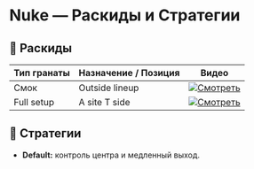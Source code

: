 # Nuke — Раскиды и Стратегии

## 🧨 Раскиды

| Тип гранаты | Назначение / Позиция         | Видео |
|-------------|------------------------------|-------|
| Смок        | Outside lineup               | [![Смотреть](https://img.youtube.com/vi/XsW2IyIreAw/0.jpg)](https://www.youtube.com/shorts/XsW2IyIreAw) |
| Full setup  | A site T side                | [![Смотреть](https://img.youtube.com/vi/lDaFxIuP9Qs/0.jpg)](https://www.youtube.com/shorts/lDaFxIuP9Qs) |


## 📌 Стратегии

- **Default:** контроль центра и медленный выход.
